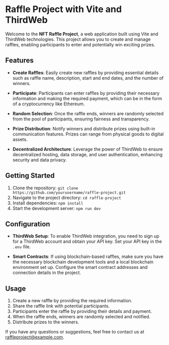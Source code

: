 # Raffle Project with Vite and ThirdWeb

Welcome to the **NFT Raffle Project**, a web application built using Vite and ThirdWeb technologies. This project allows you to create and manage raffles, enabling participants to enter and potentially win exciting prizes.

## Features

- **Create Raffles**: Easily create new raffles by providing essential details such as raffle name, description, start and end dates, and the number of winners.

- **Participate**: Participants can enter raffles by providing their necessary information and making the required payment, which can be in the form of a cryptocurrency like Ethereum.

- **Random Selection**: Once the raffle ends, winners are randomly selected from the pool of participants, ensuring fairness and transparency.

- **Prize Distribution**: Notify winners and distribute prizes using built-in communication features. Prizes can range from physical goods to digital assets.

- **Decentralized Architecture**: Leverage the power of ThirdWeb to ensure decentralized hosting, data storage, and user authentication, enhancing security and data privacy.

## Getting Started

1. Clone the repository: `git clone https://github.com/yourusername/raffle-project.git`
2. Navigate to the project directory: `cd raffle-project`
3. Install dependencies: `npm install`
4. Start the development server: `npm run dev`

## Configuration

- **ThirdWeb Setup**: To enable ThirdWeb integration, you need to sign up for a ThirdWeb account and obtain your API key. Set your API key in the `.env` file.

- **Smart Contracts**: If using blockchain-based raffles, make sure you have the necessary blockchain development tools and a local blockchain environment set up. Configure the smart contract addresses and connection details in the project.

## Usage

1. Create a new raffle by providing the required information.
2. Share the raffle link with potential participants.
3. Participants enter the raffle by providing their details and payment.
4. When the raffle ends, winners are randomly selected and notified.
5. Distribute prizes to the winners.

If you have any questions or suggestions, feel free to contact us at raffleproject@example.com.
